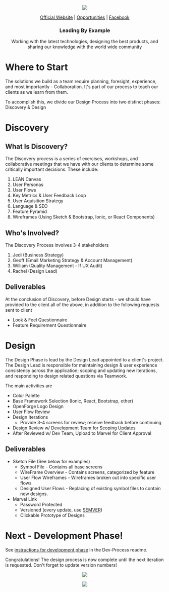 <p align="center">
  <img src="https://github.com/openforge/main-website/blob/master/src/assets/logo-openforge.png?raw=true"/>
</p>
<p align="center">
  <a href="http://wwwopenforgeio/">Official Website</a> |
  <a href="http://wwwopenforgeio/opportunities">Opportunities</a> |
  <a href="https://wwwfacebookcom/OpenForgeUS/">Facebook</a>
</p>

<h3 align="center">
  Leading By Example
</h3>

<p align="center">
  Working with the latest technologies, designing the best products, and sharing our knowledge with the world wide community
</p>

# Where to Start

The solutions we build as a team require planning, foresight, experience, and most importantly - Collaboration.   It's part of our process to teach our clients as we learn from them.  

To accomplish this, we divide our Design Process into two distinct phases:   Discovery & Design

# Discovery

## What Is Discovery?

The Discovery process is a series of exercises, workshops, and collaborative meetings that we have with our clients to determine some critically important decisions.  These include:

1. LEAN Canvas
2. User Personas
3. User Flows
4. Key Metrics & User Feedback Loop
5. User Aquisition Strategy
6. Language & SEO
7. Feature Pyramid
8. Wireframes (Using Sketch & Bootstrap, Ionic, or React Components)

## Who's Involved?

The Discovery Process involves 3-4 stakeholders

1. Jedi (Business Strategy)
2. Geoff (Email Marketing Strategy & Account Management)
3. William (Quality Management - If UX Audit)
4. Rachel (Design Lead)

## Deliverables

At the conclusion of Discovery, before Design starts - we should have provided to the client all of the above, in addition to the following requests sent to client

* Look & Feel Questionnaire
* Feature Requirement Questionnaire

# Design 

The Design Phase is lead by the Design Lead appointed to a client's project.   The Design Lead is responsible for maintaining design & user experience consistency across the application;  scoping and updating new iterations, and responding to design related questions via Teamwork.

The main activities are

* Color Palette 
* Base Framework Selection (Ionic, React, Bootstrap, other)
* OpenForge Logo Design
* User Flow Review
* Design Iterations
  * Provide 3-4 screens for review; receive feedback before continuing
* Design Review w/ Development Team for Scoping Updates
* After Reviewed w/ Dev Team, Upload to Marvel for Client Approval

## Deliverables

* Sketch File (See below for examples)
  * Symbol File - Contains all base screens 
  * WireFrame Overview - Contains screens, categorized by feature
  * User Flow Wireframes - Wireframes broken out into specific user flows
  * Designed User Flows - Replacing of existing symbol files to contain new designs.
* Marvel Link
  * Password Protected
  * Versioned (every update, use [SEMVER](https://semver.org/))
  * Clickable Prototype of Designs

# Next - Development Phase!

See [instructions for development phase](https://github.com/openforge/Standards/tree/master/dev-process) in the Dev-Process readme.

Congratulations!  The design process is now complete until the next iteration is requested.  Don't forget to update version numbers!

<p align="center">
  <img src="https://github.com/openforge/Standards/tree/master/design-process/assets/wireframe-overview.png?raw=true"/>
</p>

<p align="center">
  <img src="https://github.com/openforge/Standards/tree/master/design-process/assets/designed-wireframes.png?raw=true"/>
</p>